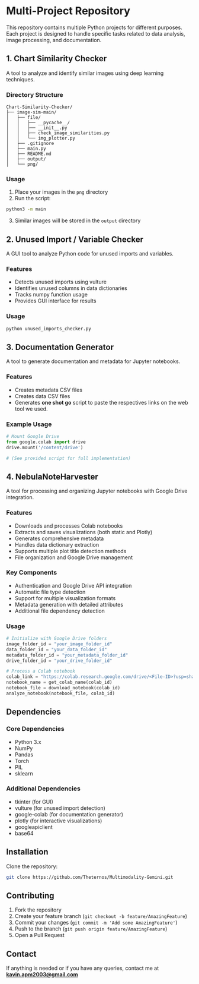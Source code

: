 # Multi-Project Repository
This repository contains multiple Python projects for different purposes. Each project is designed to handle specific tasks related to data analysis, image processing, and documentation.

## 1. Chart Similarity Checker
A tool to analyze and identify similar images using deep learning techniques.

### Directory Structure
```
Chart-Similarity-Checker/
├── image-sim-main/
│   ├── file/
│   │   ├── __pycache__/
│   │   ├── __init__.py
│   │   ├── check_image_similarities.py
│   │   └── img_plotter.py
│   ├── .gitignore
│   ├── main.py
│   ├── README.md
│   ├── output/
│   └── png/
```

### Usage
1. Place your images in the `png` directory
2. Run the script:
```bash
python3 -m main
```
3. Similar images will be stored in the `output` directory

## 2. Unused Import / Variable Checker
A GUI tool to analyze Python code for unused imports and variables.

### Features
- Detects unused imports using vulture
- Identifies unused columns in data dictionaries
- Tracks numpy function usage
- Provides GUI interface for results

### Usage
```bash
python unused_imports_checker.py
```

## 3. Documentation Generator
A tool to generate documentation and metadata for Jupyter notebooks.

### Features
- Creates metadata CSV files
- Creates data CSV files
- Generates **one shot go** script to paste the respectives links on the web tool we used.  

### Example Usage
```python
# Mount Google Drive
from google.colab import drive
drive.mount('/content/drive')

# (See provided script for full implementation)
```

## 4. NebulaNoteHarvester
A tool for processing and organizing Jupyter notebooks with Google Drive integration.

### Features
- Downloads and processes Colab notebooks
- Extracts and saves visualizations (both static and Plotly)
- Generates comprehensive metadata
- Handles data dictionary extraction
- Supports multiple plot title detection methods
- File organization and Google Drive management

### Key Components
- Authentication and Google Drive API integration
- Automatic file type detection
- Support for multiple visualization formats
- Metadata generation with detailed attributes
- Additional file dependency detection

### Usage
```python
# Initialize with Google Drive folders
image_folder_id = "your_image_folder_id"
data_folder_id = "your_data_folder_id"
metadata_folder_id = "your_metadata_folder_id"
drive_folder_id = "your_drive_folder_id"

# Process a Colab notebook
colab_link = "https://colab.research.google.com/drive/<File-ID>?usp=sharing"
notebook_name = get_colab_name(colab_id)
notebook_file = download_notebook(colab_id)
analyze_notebook(notebook_file, colab_id)
```

## Dependencies
### Core Dependencies
- Python 3.x
- NumPy
- Pandas
- Torch
- PIL
- sklearn

### Additional Dependencies
- tkinter (for GUI)
- vulture (for unused import detection)
- google-colab (for documentation generator)
- plotly (for interactive visualizations)
- googleapiclient
- base64

## Installation
Clone the repository:
```bash
git clone https://github.com/Theternos/Multimodality-Gemini.git
```

## Contributing
1. Fork the repository
2. Create your feature branch (`git checkout -b feature/AmazingFeature`)
3. Commit your changes (`git commit -m 'Add some AmazingFeature'`)
4. Push to the branch (`git push origin feature/AmazingFeature`)
5. Open a Pull Request

## Contact
If anything is needed or if you have any queries, contact me at **kavin.apm2003@gmail.com**